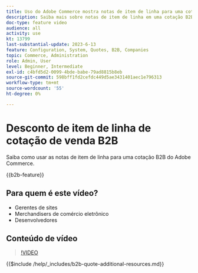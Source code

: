 ```yaml
---
title: Uso do Adobe Commerce mostra notas de item de linha para uma cotação
description: Saiba mais sobre notas de item de linha em uma cotação B2B no Adobe Commerce
doc-type: feature video
audience: all
activity: use
kt: 13799
last-substantial-update: 2023-6-13
feature: Configuration, System, Quotes, B2B, Companies
topic: Commerce, Administration
role: Admin, User
level: Beginner, Intermediate
exl-id: c4bfd5d2-0099-4bde-babe-79ad8815b8eb
source-git-commit: 598bff1fd2cefdc449d5ae3431401aec1e796313
workflow-type: tm+mt
source-wordcount: '55'
ht-degree: 0%

---
```


# Desconto de item de linha de cotação de venda B2B

Saiba como usar as notas de item de linha para uma cotação B2B do Adobe Commerce.

{{b2b-feature}}

## Para quem é este vídeo?

- Gerentes de sites
- Merchandisers de comércio eletrônico
- Desenvolvedores

## Conteúdo de vídeo

>[!VIDEO](https://video.tv.adobe.com/v/3423696?learn=on&captions=por_br)

{{$include /help/_includes/b2b-quote-additional-resources.md}}
